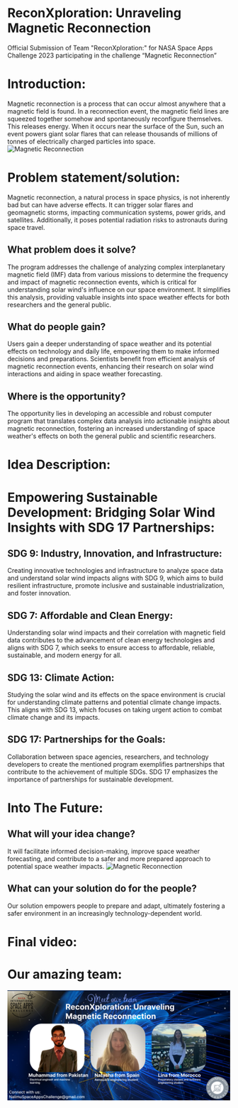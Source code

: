 # ReconXploration: Unraveling Magnetic Reconnection
Official Submission of Team "ReconXploration:" for NASA Space Apps Challenge 2023 participating in the challenge “Magnetic Reconnection”
# Introduction:
Magnetic reconnection is a process that can occur almost anywhere that a magnetic field is found. In a reconnection event, the magnetic field lines are squeezed together somehow and spontaneously reconfigure themselves. This releases energy. When it occurs near the surface of the Sun, such an event powers giant solar flares that can release thousands of millions of tonnes of electrically charged particles into space.
![Magnetic Reconnection](https://web.whatsapp.com/b3d7a521-94e2-4f42-a54b-ea2e74f74003)
# Problem statement/solution:
Magnetic reconnection, a natural process in space physics, is not inherently bad but can have adverse effects. It can trigger solar flares and geomagnetic storms, impacting communication systems, power grids, and satellites. Additionally, it poses potential radiation risks to astronauts during space travel.
##  What problem does it solve? 
The program addresses the challenge of analyzing complex interplanetary magnetic field (IMF) data from various missions to determine the frequency and impact of magnetic reconnection events, which is critical for understanding solar wind's influence on our space environment. It simplifies this analysis, providing valuable insights into space weather effects for both researchers and the general public.
##  What do people gain?
Users gain a deeper understanding of space weather and its potential effects on technology and daily life, empowering them to make informed decisions and preparations. Scientists benefit from efficient analysis of magnetic reconnection events, enhancing their research on solar wind interactions and aiding in space weather forecasting.
## Where is the opportunity?
The opportunity lies in developing an accessible and robust computer program that translates complex data analysis into actionable insights about magnetic reconnection, fostering an increased understanding of space weather's effects on both the general public and scientific researchers.
# Idea Description:
# Empowering Sustainable Development: Bridging Solar Wind Insights with SDG 17 Partnerships:
## SDG 9: Industry, Innovation, and Infrastructure:
Creating innovative technologies and infrastructure to analyze space data and understand solar wind impacts aligns with SDG 9, which aims to build resilient infrastructure, promote inclusive and sustainable industrialization, and foster innovation.
## SDG 7: Affordable and Clean Energy:
Understanding solar wind impacts and their correlation with magnetic field data contributes to the advancement of clean energy technologies and aligns with SDG 7, which seeks to ensure access to affordable, reliable, sustainable, and modern energy for all.
## SDG 13: Climate Action:
Studying the solar wind and its effects on the space environment is crucial for understanding climate patterns and potential climate change impacts. This aligns with SDG 13, which focuses on taking urgent action to combat climate change and its impacts.
## SDG 17: Partnerships for the Goals:
Collaboration between space agencies, researchers, and technology developers to create the mentioned program exemplifies partnerships that contribute to the achievement of multiple SDGs. SDG 17 emphasizes the importance of partnerships for sustainable development.
# Into The Future:
## What will your idea change?
It will facilitate informed decision-making, improve space weather forecasting, and contribute to a safer and more prepared approach to potential space weather impacts.
![Magnetic Reconnection](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)
## What can your solution do for the people?
Our solution empowers people to prepare and adapt, ultimately fostering a safer environment in an increasingly technology-dependent world.
# Final video:
# Our amazing team:
![Team](./team.png)
